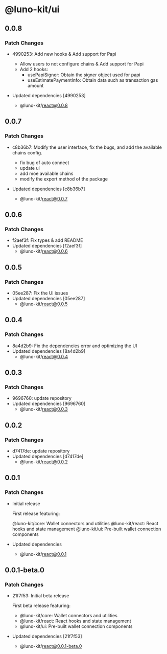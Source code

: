 # @luno-kit/ui

## 0.0.8

### Patch Changes

- 4990253: Add new hooks & Add support for Papi

  - Allow users to not configure chains & Add support for Papi
  - Add 2 hooks:
    - usePapiSigner: Obtain the signer object used for papi
    - useEstimatePaymentInfo: Obtain data such as transaction gas amount

- Updated dependencies [4990253]
  - @luno-kit/react@0.0.8

## 0.0.7

### Patch Changes

- c8b36b7: Modify the user interface, fix the bugs, and add the available chains config.

  - fix bug of auto connect
  - update ui
  - add moe available chains
  - modify the export method of the package

- Updated dependencies [c8b36b7]
  - @luno-kit/react@0.0.7

## 0.0.6

### Patch Changes

- f2aef3f: Fix types & add README
- Updated dependencies [f2aef3f]
  - @luno-kit/react@0.0.6

## 0.0.5

### Patch Changes

- 05ee287: Fix the UI issues
- Updated dependencies [05ee287]
  - @luno-kit/react@0.0.5

## 0.0.4

### Patch Changes

- 8a4d2b9: Fix the dependencies error and optimizing the UI
- Updated dependencies [8a4d2b9]
  - @luno-kit/react@0.0.4

## 0.0.3

### Patch Changes

- 9696760: update repository
- Updated dependencies [9696760]
  - @luno-kit/react@0.0.3

## 0.0.2

### Patch Changes

- d7417de: update repository
- Updated dependencies [d7417de]
  - @luno-kit/react@0.0.2

## 0.0.1

### Patch Changes

- Initial release

  First release featuring:

  @luno-kit/core: Wallet connectors and utilities
  @luno-kit/react: React hooks and state management
  @luno-kit/ui: Pre-built wallet connection components

- Updated dependencies
  - @luno-kit/react@0.0.1

## 0.0.1-beta.0

### Patch Changes

- 21f7f53: Initial beta release

  First beta release featuring:

  - @luno-kit/core: Wallet connectors and utilities
  - @luno-kit/react: React hooks and state management
  - @luno-kit/ui: Pre-built wallet connection components

- Updated dependencies [21f7f53]
  - @luno-kit/react@0.0.1-beta.0
